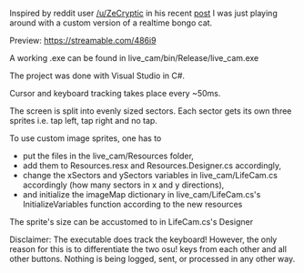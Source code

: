 Inspired by reddit user [/u/ZeCryptic](https://www.reddit.com/user/ZeCryptic) in his recent [post](https://www.reddit.com/r/osugame/comments/9gah62/i_made_a_bongo_cat_cam_for_osu_that_works_in_real/) I was just playing around with a custom version of a realtime bongo cat.

Preview: https://streamable.com/486i9

A working .exe can be found in live_cam/bin/Release/live_cam.exe

The project was done with Visual Studio in C#.

Cursor and keyboard tracking takes place every \~50ms.

The screen is split into evenly sized sectors. Each sector gets its own three sprites i.e. tap left, tap right and no tap.

To use custom image sprites, one has to 
- put the files in the live_cam/Resources folder,
- add them to Resources.resx and Resources.Designer.cs accordingly,
- change the xSectors and ySectors variables in live_cam/LifeCam.cs accordingly (how many sectors in x and y directions),
- and initialize the imageMap dictionary in live_cam/LifeCam.cs's InitializeVariables function according to the new resources

The sprite's size can be accustomed to in LifeCam.cs's Designer


Disclaimer:
The executable does track the keyboard! However, the only reason for this is to differentiate the two osu! keys from each other and all other buttons.
Nothing is being logged, sent, or processed in any other way.